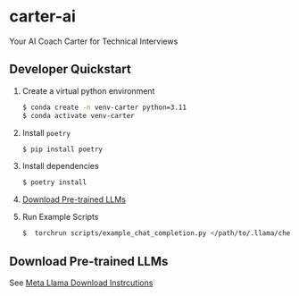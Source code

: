 # carter-ai
Your AI Coach Carter for Technical Interviews

## Developer Quickstart
1.  Create a virtual python environment
    ```bash
    $ conda create -n venv-carter python=3.11
    $ conda activate venv-carter
    ```
2.  Install `poetry`
    ```bash
    $ pip install poetry
    ```
3.  Install dependencies
    ```bash
    $ poetry install
    ```
4. [Download Pre-trained LLMs](#Download-Pre-trained-LLMs)

5. Run Example Scripts
    ```bash
    $  torchrun scripts/example_chat_completion.py </path/to/.llama/checkpoints/MODEL-ID>
    ```

## Download Pre-trained LLMs
See [Meta Llama Download Instrcutions](https://github.com/meta-llama/llama-models/tree/main?tab=readme-ov-file#download)

## 